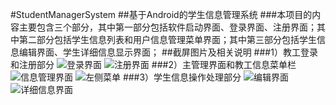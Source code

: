 #StudentManagerSystem
##基于Android的学生信息管理系统
###本项目的内容主要包含三个部分，其中第一部分包括软件启动界面、登录界面、注册界面；其中第二部分包括学生信息列表和用户信息管理菜单界面；其中第三部分包括学生信息编辑界面、学生详细信息显示界面；
##截屏图片及相关说明
###1）教工登录和注册部分
![登录界面](https://github.com/achuan301/StudentManagerSystem/blob/master/raw/master/screenshots/login.png) ![注册界面](https://github.com/achuan301/StudentManagerSystem/blob/master/raw/master/screenshots/register.png)
###2）主管理界面和教工信息菜单栏
![信息管理界面](https://github.com/achuan301/StudentManagerSystem/blob/master/raw/master/screenshots/manager-message.png)
![左侧菜单](https://github.com/achuan301/StudentManagerSystem/blob/master/raw/master/screenshots/left-menu.png)
###3）学生信息操作处理部分
![编辑界面](https://github.com/achuan301/StudentManagerSystem/blob/master/raw/master/screenshots/add-message.png)
![详细信息界面](https://github.com/achuan301/StudentManagerSystem/blob/master/raw/master/screenshots/show-message.png)







 
